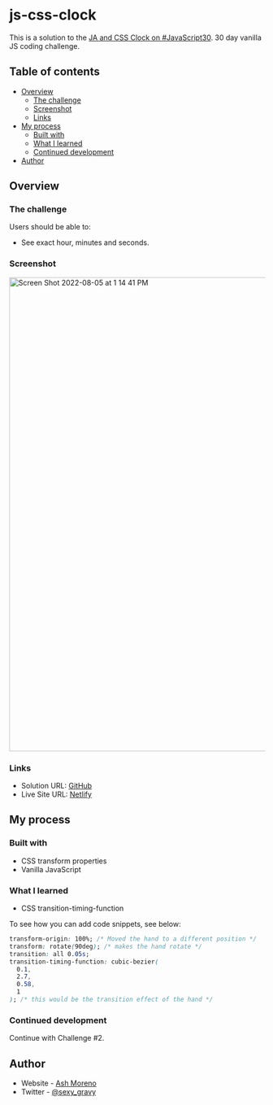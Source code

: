 # js-css-clock

This is a solution to the [JA and CSS Clock on #JavaScript30](https://javascript30.com). 30 day vanilla JS coding challenge.

## Table of contents

- [Overview](#overview)
  - [The challenge](#the-challenge)
  - [Screenshot](#screenshot)
  - [Links](#links)
- [My process](#my-process)
  - [Built with](#built-with)
  - [What I learned](#what-i-learned)
  - [Continued development](#continued-development)
- [Author](#author)


## Overview

### The challenge

Users should be able to:

- See exact hour, minutes and seconds.

### Screenshot

<img width="932" alt="Screen Shot 2022-08-05 at 1 14 41 PM" src="https://user-images.githubusercontent.com/89284873/183138392-3e832595-ba6a-4d83-bafb-e3f7c0c3f6ef.png">


### Links

- Solution URL: [GitHub](https://github.com/AshM10/js-css-clock)
- Live Site URL: [Netlify](https://ash-js-css-clock.netlify.app)

## My process

### Built with

- CSS transform properties
- Vanilla JavaScript

### What I learned

- CSS transition-timing-function

To see how you can add code snippets, see below:

```css
transform-origin: 100%; /* Moved the hand to a different position */
transform: rotate(90deg); /* makes the hand rotate */
transition: all 0.05s;
transition-timing-function: cubic-bezier(
  0.1,
  2.7,
  0.58,
  1
); /* this would be the transition effect of the hand */
```

### Continued development

Continue with Challenge #2.

## Author

- Website - [Ash Moreno](https://www.ashmoreno.dev)
- Twitter - [@sexy_gravy](https://twitter.com/sexy_gravy)
